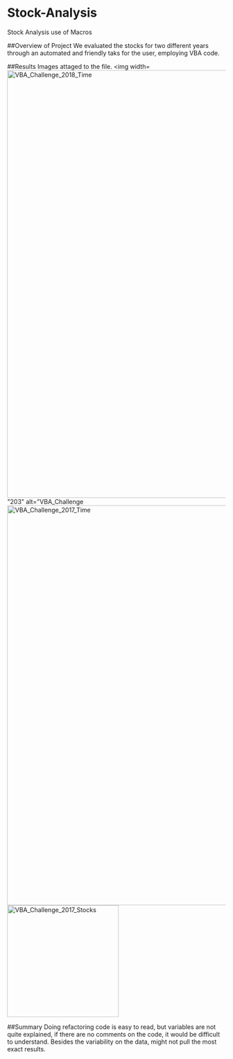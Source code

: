 # Stock-Analysis
Stock Analysis use of Macros

##Overview of Project
We evaluated the stocks for two different years through an automated and friendly taks for the user, employing VBA code. 

##Results
Images attaged to the file. 
<img width=<img width="983" alt="VBA_Challenge_2018_Time" src="https://user-images.githubusercontent.com/113708861/196058355-710108cc-379a-4486-b989-7db1ac8cb2e4.PNG">
"203" alt="VBA_Challenge<img width="919" alt="VBA_Challenge_2017_Time" src="https://user-images.githubusercontent.com/113708861/196058360-db6c1708-cac4-4c5e-b806-13be8f61c51d.PNG">
<img width="257" alt="VBA_Challenge_2017_Stocks" src="https://user-images.githubusercontent.com/113708861/196058361-72e6f9b9-3829-4700-baad-e59766363f01.PNG">

##Summary
Doing refactoring code is easy to read, but variables are not quite explained, if there are no comments on the code, it would be difficult to understand. Besides the variability on the data, might not pull the most exact results.
